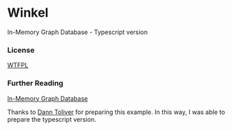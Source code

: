 # Winkel

In-Memory Graph Database - Typescript version

### License

[WTFPL](http://www.wtfpl.net/about/)

### Further Reading

[In-Memory Graph Database](http://aosabook.org/en/500L/dagoba-an-in-memory-graph-database.html)

Thanks to [Dann Toliver](http://www.danntoliver.com/) for preparing this example. In this way, I was able to prepare the typescript version.